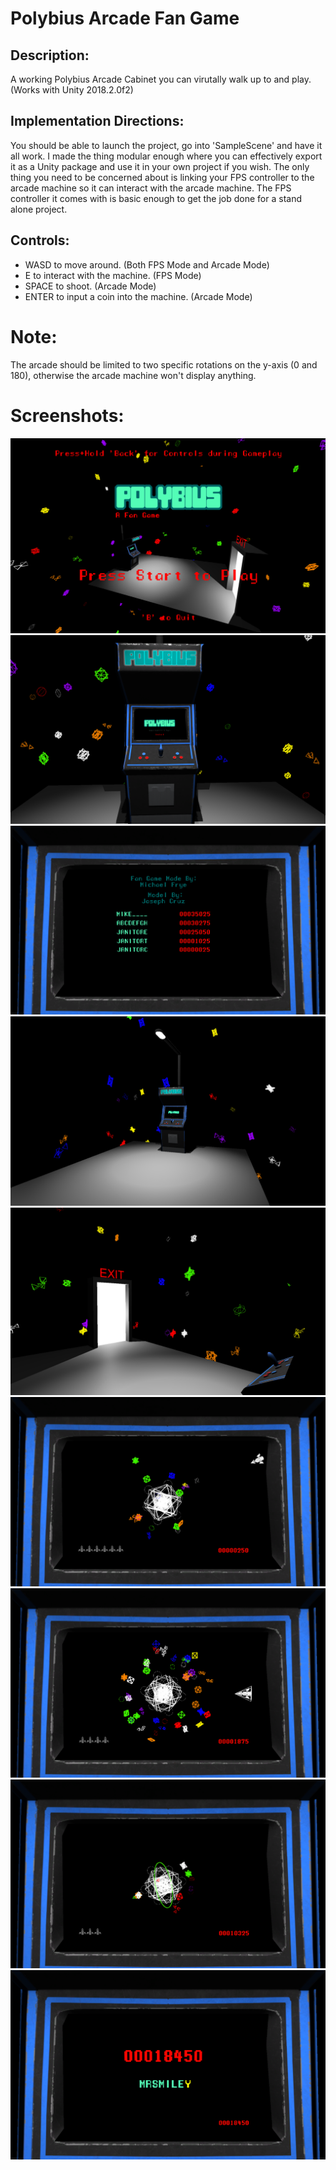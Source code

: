 # Polybius Arcade Fan Game

## Description:
  A working Polybius Arcade Cabinet you can virutally walk up to and play. (Works with Unity 2018.2.0f2)

## Implementation Directions:
  You should be able to launch the project, go into 'SampleScene' and have it all work.
I made the thing modular enough where you can effectively export it as a Unity package and use it in your own project if you wish. The only thing you need to be concerned about is linking your FPS controller to the arcade machine so it can interact with the arcade machine.
The FPS controller it comes with is basic enough to get the job done for a stand alone project.

## Controls:
  * WASD to move around. (Both FPS Mode and Arcade Mode)
  * E to interact with the machine. (FPS Mode)
  * SPACE to shoot. (Arcade Mode)
  * ENTER to input a coin into the machine. (Arcade Mode)

# Note:
  The arcade should be limited to two specific rotations on the y-axis (0 and 180), otherwise the arcade machine won't display anything.

# Screenshots:
![](ProjectArcade/Build/2019/Screenshots/1.PNG)
![](ProjectArcade/Build/2019/Screenshots/2.PNG)
![](ProjectArcade/Build/2019/Screenshots/3.PNG)
![](ProjectArcade/Build/2019/Screenshots/4.PNG)
![](ProjectArcade/Build/2019/Screenshots/5.PNG)
![](ProjectArcade/Build/2019/Screenshots/6.PNG)
![](ProjectArcade/Build/2019/Screenshots/7.PNG)
![](ProjectArcade/Build/2019/Screenshots/8.PNG)
![](ProjectArcade/Build/2019/Screenshots/9.PNG)
